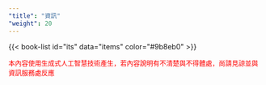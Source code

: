 ```yaml
---
"title": "資訊"
"weight": 20
---
```


{{< book-list id="its" data="items" color="#9b8eb0" >}}
<p>
   <font color="red" size="2pt">本內容使用生成式人工智慧技術產生，若內容說明有不清楚與不得體處，尚請見諒並與資訊服務處反應</font>
</p>
